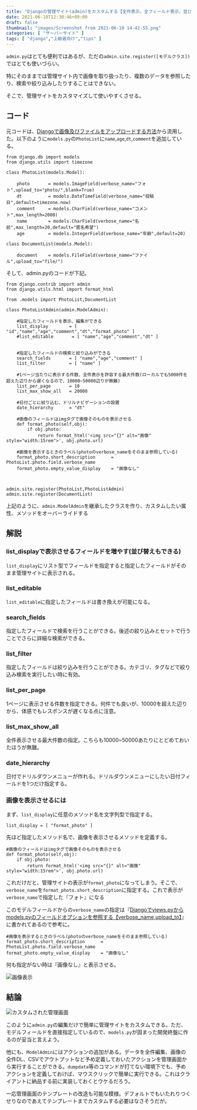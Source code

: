 ```yaml
---
title: "Djangoの管理サイト(admin)をカスタムする【全件表示、全フィールド表示、並び替え、画像表示、検索など】"
date: 2021-06-10T12:30:46+09:00
draft: false
thumbnail: "images/Screenshot from 2021-06-10 14-42-55.png"
categories: [ "サーバーサイド" ]
tags: [ "django","上級者向け","tips" ]
---
```



`admin.py`はとても便利ではあるが、ただの`admin.site.register([モデルクラス])`ではとても使いづらい。

特にそのままでは管理サイト内で画像を取り扱ったり、複数のデータを参照したり、検索や絞り込みしたりすることはできない。

そこで、管理サイトをカスタマイズして使いやすくさせる。

## コード

元コードは、[Djangoで画像及びファイルをアップロードする方法](/post/django-fileupload/)から流用した。以下のように`models.py`の`PhotoList`に`name`,`age`,`dt`,`comment`を追加している。

    from django.db import models
    from django.utils import timezone
    
    class PhotoList(models.Model):
    
        photo       = models.ImageField(verbose_name="フォト",upload_to="photo/",blank=True)
        dt          = models.DateTimeField(verbose_name="投稿日",default=timezone.now)
        comment     = models.CharField(verbose_name="コメント",max_length=2000)
        name        = models.CharField(verbose_name="名前",max_length=20,default="匿名希望")
        age         = models.IntegerField(verbose_name="年齢",default=20)
    
    class DocumentList(models.Model):
    
        document    = models.FileField(verbose_name="ファイル",upload_to="file/")


そして、admin.pyのコードが下記。


    from django.contrib import admin
    from django.utils.html import format_html
    
    from .models import PhotoList,DocumentList
    
    class PhotoListAdmin(admin.ModelAdmin):
    
        #指定したフィールドを表示、編集ができる
        list_display        = [ "id","name","age","comment","dt","format_photo" ]
        #list_editable       = [ "name","age","comment","dt" ]
    
    
        #指定したフィールドの検索と絞り込みができる
        search_fields       = [ "name","age","comment" ]
        list_filter         = [ "name" ]
    
        #1ページ当たりに表示する件数、全件表示を許容する最大件数(ローカルでも5000件を超えた辺りから遅くなるので、10000~50000辺りが無難)
        list_per_page       = 10
        list_max_show_all   = 20000
    
        #日付ごとに絞り込む、ドリルナビゲーションの設置
        date_hierarchy      = "dt"
    
        #画像のフィールドはimgタグで画像そのものを表示させる
        def format_photo(self,obj):
            if obj.photo:
                return format_html('<img src="{}" alt="画像" style="width:15rem">', obj.photo.url)
    
        #画像を表示するときのラベル(photoのverbose_nameをそのまま参照している)
        format_photo.short_description      = PhotoList.photo.field.verbose_name
        format_photo.empty_value_display    = "画像なし"
    
    
    
    admin.site.register(PhotoList,PhotoListAdmin)
    admin.site.register(DocumentList)


上記のように、`admin.ModelAdmin`を継承したクラスを作り、カスタムしたい属性、メソッドをオーバーライドする

## 解説

### list_displayで表示させるフィールドを増やす(並び替えもできる)

`list_display`にリスト型でフィールドを指定すると指定したフィールドがそのまま管理サイトに表示される。

### list_editable

`list_editable`に指定したフィールドは書き換えが可能になる。


### search_fields

指定したフィールドで検索を行うことができる。後述の絞り込みとセットで行うことでさらに詳細な検索ができる。

### list_filter

指定したフィールドは絞り込みを行うことができる。カテゴリ、タグなどで絞り込み検索を実行したい時に有効。


### list_per_page

1ページに表示させる件数を指定できる。何件でも良いが、10000を超えた辺りから、体感でもレスポンスが遅くなる点に注意。

### list_max_show_all

全件表示させる最大件数の指定。こちらも10000~50000あたりにとどめておいたほうが無難。

### date_hierarchy

日付でドリルダウンメニューが作れる。ドリルダウンメニューにしたい日付フィールドを1つだけ指定する。

### 画像を表示させるには

まず、`list_display`に任意のメソッド名を文字列型で指定する。

    list_display = [ "format_photo" ]


先ほど指定したメソッド名で、画像を表示させるメソッドを定義する。


    #画像のフィールドはimgタグで画像そのものを表示させる
    def format_photo(self,obj):
        if obj.photo:
            return format_html('<img src="{}" alt="画像" style="width:15rem">', obj.photo.url)


これだけだと、管理サイトの表示が`format_photo`になってしまう。そこで、`verbose_name`を`format_photo.short_description`に指定する。これで表示が`verbose_name`で指定した『フォト』になる

このモデルフィールドからの`verbose_name`の指定は『[Djangoでviews.pyからmodels.pyのフィールドオプションを参照する【verbose_name,upload_to】](/post/django-reference-models-option/)』に書かれてあるので参考に。

    #画像を表示するときのラベル(photoのverbose_nameをそのまま参照している)
    format_photo.short_description      = PhotoList.photo.field.verbose_name
    format_photo.empty_value_display    = "画像なし"
    
何も指定がない時は『画像なし』と表示させる。

<div class="img-center"><img src="/images/Screenshot from 2021-06-10 14-40-40.png" alt="画像表示"></div>

## 結論

<div class="img-center"><img src="/images/Screenshot from 2021-06-10 14-42-55.png" alt="カスタムされた管理画面"></div>

このように`admin.py`の編集だけで簡単に管理サイトをカスタムできる。ただ、モデルフィールドを直接指定しているので、`models.py`が固まった開発終盤に作るのが妥当と言えよう。

他にも、`ModelAdmin`にはアクションの追加がある。データを全件編集、画像の全件DL、CSVでアウトプットなど予め定義しておいたアクションを管理画面から実行することができる。`dumpdata`等のコマンドが打てない環境下でも、予めアクションを定義しておけば、マウスクリックで簡単に実行できる。これはクライアントに納品する前に実装しておくとウケるだろう。

一応管理画面のテンプレートの改造も可能な模様。デフォルトでもいたれりつくせりなのであえてテンプレートまでカスタムする必要はなさそうだが。


